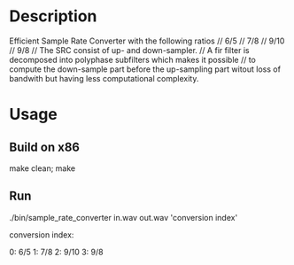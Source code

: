 # Description
Efficient Sample Rate Converter with the following ratios
//    6/5
//    7/8
//    9/10
//    9/8
//    The SRC consist of up- and down-sampler. 
//    A fir filter is decomposed into polyphase subfilters which makes it possible
//    to compute the down-sample part before the up-sampling part witout loss of bandwith but having less computational complexity.

# Usage
## Build on x86

make clean; make

## Run

./bin/sample_rate_converter in.wav out.wav 'conversion index'

 conversion index:
 
 0: 6/5
 1: 7/8
 2: 9/10
 3: 9/8
